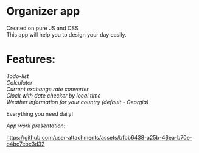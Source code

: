 # Organizer app

Created on pure JS and CSS  
This app will help you to design your day easily.  

# Features:  
  
_Todo-list_  
_Calculator_  
_Current exchange rate converter_  
_Clock with date checker by local time_  
_Weather information for your country (default - Georgia)_   

Everything you need daily!

_App work presentation:_

https://github.com/user-attachments/assets/bfbb6438-a25b-46ea-b70e-b4bc7ebc3d32

